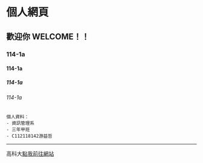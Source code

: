 # 個人網頁
## 歡迎你 WELCOME！！
### 114-1a
#### 114-1a
##### 114-1a
###### 114-1a

```
個人資料：
- 資訊管理系
- 三年甲班
- C112118142游益哲
```
---

高科大[點我前往網站](http://www.nkust.edu.tw)
